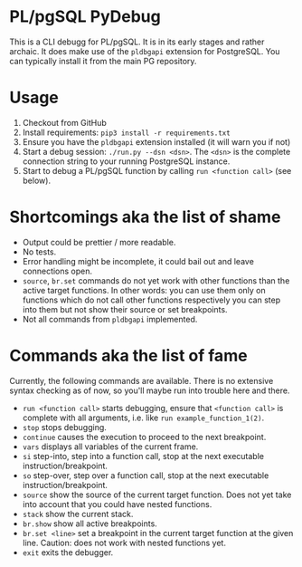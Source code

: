 # PL/pgSQL PyDebug

This is a CLI debugg for PL/pgSQL. It is in its early stages and rather
archaic. It does make use of the `pldbgapi` extension for PostgreSQL. You can
typically install it from the main PG repository.

# Usage

1. Checkout from GitHub
2. Install requirements: `pip3 install -r requirements.txt`
3. Ensure you have the `pldbgapi` extension installed (it will warn you if not)
4. Start a debug session: `./run.py --dsn <dsn>`. The `<dsn>` is the complete
   connection string to your running PostgreSQL instance.
5. Start to debug a PL/pgSQL function by calling `run <function call>` (see below).

# Shortcomings aka the list of shame

* Output could be prettier / more readable.
* No tests.
* Error handling might be incomplete, it could bail out and leave connections open.
* `source`, `br.set` commands do not yet work with other functions than the
  active target functions. In other words: you can use them only on functions
  which do not call other functions respectively you can step into them but
  not show their source or set breakpoints.
* Not all commands from `pldbgapi` implemented.

# Commands aka the list of fame

Currently, the following commands are available. There is no extensive syntax
checking as of now, so you'll maybe run into trouble here and there.

* `run <function call>` starts debugging, ensure that `<function call>` is
  complete with all arguments, i.e. like `run example_function_1(2)`.
* `stop` stops debugging.
* `continue` causes the execution to proceed to the next breakpoint.
* `vars` displays all variables of the current frame.
* `si` step-into, step into a function call, stop at the next executable instruction/breakpoint.
* `so` step-over, step over a function call, stop at the next executable instruction/breakpoint.
* `source` show the source of the current target function. Does not yet take
  into account that you could have nested functions.
* `stack` show the current stack.
* `br.show` show all active breakpoints.
* `br.set <line>` set a breakpoint in the current target function at the given
  line. Caution: does not work with nested functions yet.
* `exit` exits the debugger.
